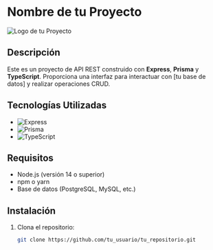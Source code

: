 # Nombre de tu Proyecto

![Logo de tu Proyecto](ruta/al/logo.png)

## Descripción

Este es un proyecto de API REST construido con **Express**, **Prisma** y **TypeScript**. Proporciona una interfaz para interactuar con [tu base de datos] y realizar operaciones CRUD.

## Tecnologías Utilizadas

- ![Express](https://img.shields.io/badge/Express-4.17.1-brightgreen)
- ![Prisma](https://img.shields.io/badge/Prisma-2.30.0-blue)
- ![TypeScript](https://img.shields.io/badge/TypeScript-4.4.3-blueviolet)

## Requisitos

- Node.js (versión 14 o superior)
- npm o yarn
- Base de datos (PostgreSQL, MySQL, etc.)

## Instalación

1. Clona el repositorio:

   ```bash
   git clone https://github.com/tu_usuario/tu_repositorio.git
